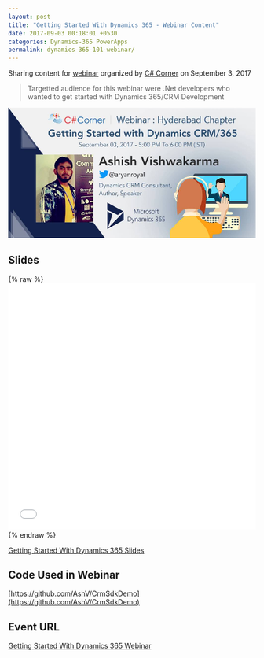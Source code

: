 ```yaml
---
layout: post
title: "Getting Started With Dynamics 365 - Webinar Content"
date: 2017-09-03 00:18:01 +0530
categories: Dynamics-365 PowerApps
permalink: dynamics-365-101-webinar/
---
```


Sharing content for [webinar](https://www.c-sharpcorner.com/events/getting-started-with-dynamics-crm365) organized by [C# Corner](http://c-sharpcorner.com/) on September 3, 2017

> Targetted audience for this webinar were .Net developers who wanted to get started with Dynamics 365/CRM Development

![dynamics-365-101-webinar-cover](../assets/2017-09-03/dynamics-365-101-webinar-cover.jpg)

## Slides
{% raw %}<iframe src="//slides.com/ashv/dynamics-365-101/embed?style=light" width="100%" height="500" scrolling="no" frameborder="0" webkitallowfullscreen mozallowfullscreen allowfullscreen></iframe>{% endraw %}

[Getting Started With Dynamics 365 Slides](http://slides.com/ashv/dynamics-365-101#/)

## Code Used in Webinar
[https://github.com/AshV/CrmSdkDemo](https://github.com/AshV/CrmSdkDemo)

## Event URL
[Getting Started With Dynamics 365 Webinar](https://www.c-sharpcorner.com/events/getting-started-with-dynamics-crm365)

